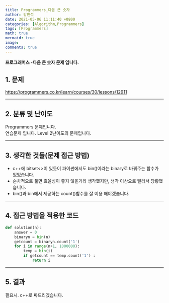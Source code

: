 ```yaml
---
title: Programmers_다음 큰 숫자
author: 강민석
date: 2021-05-06 11:11:40 +0800
categories: [Algorithm,Programmers]
tags: [Programmers]
math: true
mermaid: true
image: 
comments: true
---
```


**프로그래머스 -다음 큰 숫자 문제 입니다.**

## 1. 문제
<https://programmers.co.kr/learn/courses/30/lessons/12911>






-----  

## 2. 분류 및 난이도

Programmers 문제입니다.  
연습문제 입니다.
Level 2난이도의 문제입니다.


-----  

## 3. 생각한 것들(문제 접근 방법)

- c++에 bitset<>이 있듯이 파이썬에서도 bin()이라는 binary로 바꿔주는 함수가 있었습니다.
- 순차적으로 풀면 효율성이 좋지 않을거라 생각했지만, 생각 이상으로 빨라서 당황했습니다.
- bin()과 bin에서 제공하는 count()함수를 잘 이용
해야겠습니다.




-----  

## 4. 접근 방법을 적용한 코드


```python
def solution(n):
    answer = 0
    binaryn = bin(n)
    getcount = binaryn.count('1')
    for i in range(n+1, 1000000):
        temp = bin(i)
        if getcount == temp.count('1') :
            return i
```


-----



## 5. 결과

필요시. c++로 짜드리겠습니다.















 
